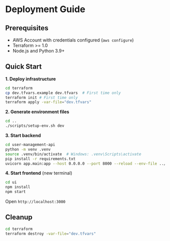 # Deployment Guide

## Prerequisites

- AWS Account with credentials configured (`aws configure`)
- Terraform >= 1.0
- Node.js and Python 3.9+

## Quick Start

**1. Deploy infrastructure**
```bash
cd terraform
cp dev.tfvars.example dev.tfvars  # First time only
terraform init # First time only
terraform apply -var-file="dev.tfvars"
```

**2. Generate environment files**
```bash
cd ..
./scripts/setup-env.sh dev
```

**3. Start backend**
```bash
cd user-management-api
python -m venv .venv
source .venv/bin/activate  # Windows: .venv\Scripts\activate
pip install -r requirements.txt
uvicorn app.main:app --host 0.0.0.0 --port 8000 --reload --env-file ../.env.dev
```

**4. Start frontend** (new terminal)
```bash
cd ui
npm install
npm start
```

Open `http://localhost:3000`

## Cleanup

```bash
cd terraform
terraform destroy -var-file="dev.tfvars"
```